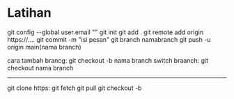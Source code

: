 # Latihan
git config --global user.email ""
git init
git add .
git remote add origin https://....
git commit -m "isi pesan"
git branch namabranch
git push -u origin main(nama branch)

cara tambah brancg:
git checkout -b nama branch
switch braanch: git checkout nama branch

------
git clone https:
git fetch
git pull
git checkout -b
